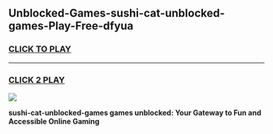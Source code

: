 
## Unblocked-Games-sushi-cat-unblocked-games-Play-Free-dfyua
<h3>
<a href="https://premium76.site?title=sushi-cat-unblocked-games&ref=23A">CLICK TO PLAY</a></h3>
<hr>

<h3>
<a href="https://premium76.site?title=sushi-cat-unblocked-games&ref=23A">CLICK 2 PLAY</a>
  
</h3>

<a href="https://premium76.site?title=sushi-cat-unblocked-games&ref=23A"><img src="https://clearcache.store/games.png"></a>


**sushi-cat-unblocked-games games unblocked: Your Gateway to Fun and Accessible Online Gaming**
